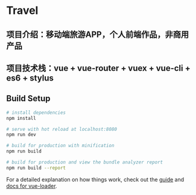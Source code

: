 # Travel

## 项目介绍：移动端旅游APP，个人前端作品，非商用产品

## 项目技术栈：vue + vue-router + vuex + vue-cli + es6 + stylus

## Build Setup

``` bash
# install dependencies
npm install

# serve with hot reload at localhost:8080
npm run dev

# build for production with minification
npm run build

# build for production and view the bundle analyzer report
npm run build --report
```

For a detailed explanation on how things work, check out the [guide](http://vuejs-templates.github.io/webpack/) and [docs for vue-loader](http://vuejs.github.io/vue-loader).
